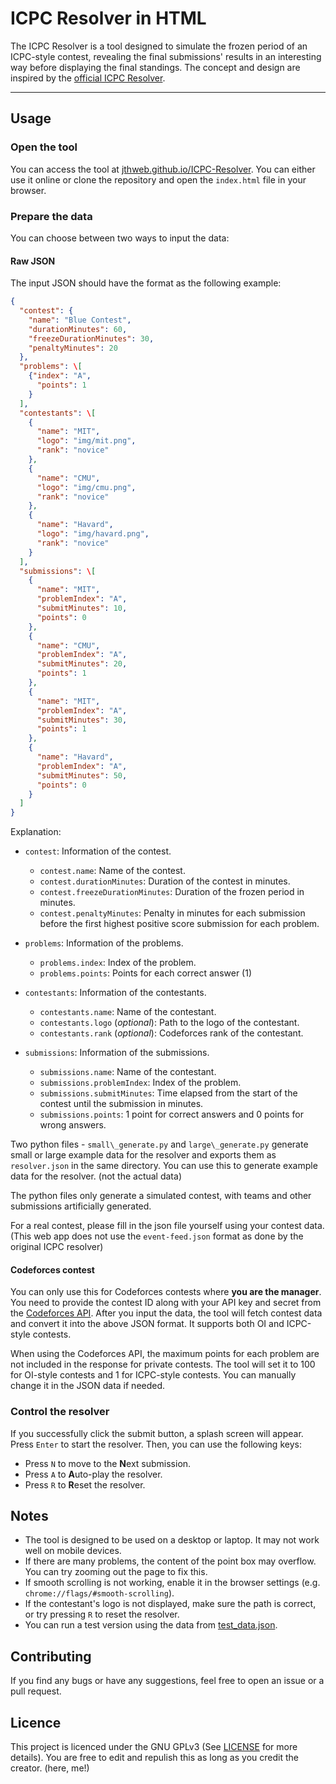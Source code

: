 # ICPC Resolver in HTML

The ICPC Resolver is a tool designed to simulate the frozen period of an ICPC-style contest, revealing the final submissions' results in an interesting way before displaying the final standings. The concept and design are inspired by the [official ICPC Resolver](https://tools.icpc.global/resolver/).

----

## Usage

### Open the tool

You can access the tool at [jthweb.github.io/ICPC-Resolver](https://jthweb.github.io/ICPC-Resolver/). You can either use it online or clone the repository and open the `index.html` file in your browser.

### Prepare the data

You can choose between two ways to input the data:

#### Raw JSON

The input JSON should have the format as the following example:

```json
{
  "contest": {
    "name": "Blue Contest",
    "durationMinutes": 60,
    "freezeDurationMinutes": 30,
    "penaltyMinutes": 20
  },
  "problems": \[
    {"index": "A",
      "points": 1
    }
  ],
  "contestants": \[
    {
      "name": "MIT",
      "logo": "img/mit.png",
      "rank": "novice"
    },
    {
      "name": "CMU",
      "logo": "img/cmu.png",
      "rank": "novice"
    },
    {
      "name": "Havard",
      "logo": "img/havard.png",
      "rank": "novice"
    }
  ],
  "submissions": \[
    {
      "name": "MIT",
      "problemIndex": "A",
      "submitMinutes": 10,
      "points": 0
    },
    {
      "name": "CMU",
      "problemIndex": "A",
      "submitMinutes": 20,
      "points": 1
    },
    {
      "name": "MIT",
      "problemIndex": "A",
      "submitMinutes": 30,
      "points": 1
    },
    {
      "name": "Havard",
      "problemIndex": "A",
      "submitMinutes": 50,
      "points": 0
    }
  ]
}
```



Explanation:

* `contest`: Information of the contest.

  * `contest.name`: Name of the contest.
  * `contest.durationMinutes`: Duration of the contest in minutes.
  * `contest.freezeDurationMinutes`: Duration of the frozen period in minutes.
  * `contest.penaltyMinutes`: Penalty in minutes for each submission before the first highest positive score submission for each problem.

* `problems`: Information of the problems.

  * `problems.index`: Index of the problem.
  * `problems.points`: Points for each correct answer (1)

* `contestants`: Information of the contestants.

  * `contestants.name`: Name of the contestant.
  * `contestants.logo` (*optional*): Path to the logo of the contestant.
  * `contestants.rank` (*optional*): Codeforces rank of the contestant.

* `submissions`: Information of the submissions.

  * `submissions.name`: Name of the contestant.
  * `submissions.problemIndex`: Index of the problem.
  * `submissions.submitMinutes`: Time elapsed from the start of the contest until the submission in minutes.
  * `submissions.points`: 1 point for correct answers and 0 points for wrong answers.



Two python files - `small\_generate.py` and `large\_generate.py` generate small or large example data for the resolver and exports them as `resolver.json` in the same directory. You can use this to generate example data for the resolver. (not the actual data)

The python files only generate a simulated contest, with teams and other submissions artificially generated.

For a real contest, please fill in the json file yourself using your contest data. (This web app does not use the `event-feed.json` format as done by the original ICPC resolver)



#### Codeforces contest

You can only use this for Codeforces contests where **you are the manager**. You need to provide the contest ID along with your API key and secret from the [Codeforces API](https://codeforces.com/settings/api). After you input the data, the tool will fetch contest data and convert it into the above JSON format. It supports both OI and ICPC-style contests.

When using the Codeforces API, the maximum points for each problem are not included in the response for private contests. The tool will set it to 100 for OI-style contests and 1 for ICPC-style contests. You can manually change it in the JSON data if needed.

### Control the resolver

If you successfully click the submit button, a splash screen will appear. Press `Enter` to start the resolver. Then, you can use the following keys:

* Press `N` to move to the **N**ext submission.
* Press `A` to **A**uto-play the resolver.
* Press `R` to **R**eset the resolver.

## Notes

* The tool is designed to be used on a desktop or laptop. It may not work well on mobile devices.
* If there are many problems, the content of the point box may overflow. You can try zooming out the page to fix this.
* If smooth scrolling is not working, enable it in the browser settings (e.g. `chrome://flags/#smooth-scrolling`).
* If the contestant's logo is not displayed, make sure the path is correct, or try pressing `R` to reset the resolver.
* You can run a test version using the data from [test\_data.json](test_data.json).

## Contributing

If you find any bugs or have any suggestions, feel free to open an issue or a pull request.

## Licence

This project is licenced under the GNU GPLv3 (See [LICENSE](license) for more details). You are free to edit and repulish this as long as you credit the creator. (here, me!)

